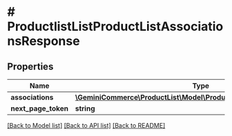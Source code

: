 # # ProductlistListProductListAssociationsResponse


## Properties


Name | Type | Description | Notes
------------ | ------------- | ------------- | -------------
**associations**| [**\GeminiCommerce\ProductList\Model\ProductlistProductListAssociation[]**](ProductlistProductListAssociation.md) |   | [optional]
**next_page_token**| **string** |   | [optional]


[[Back to Model list]](../../README.md#models) [[Back to API list]](../../README.md#endpoints) [[Back to README]](../../README.md)